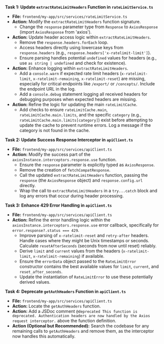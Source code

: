 
**Task 1: Update `extractRateLimitHeaders` Function in `rateLimitService.ts`**

*   **File:** `frontend/my-app/src/services/rateLimitService.ts`
*   **Action:** Modify the `extractRateLimitHeaders` function signature.
    *   Change the `response` parameter type from `Response` to `AxiosResponse` (import `AxiosResponse` from 'axios').
*   **Action:** Update header access logic within `extractRateLimitHeaders`.
    *   Remove the `response.headers.forEach` loop.
    *   Access headers directly using lowercase keys from `response.headers` (e.g., `response.headers['x-ratelimit-limit']`).
    *   Ensure parsing handles potential `undefined` values for headers (e.g., use `as string | undefined` and check for existence).
*   **Action:** Enhance logging within `extractRateLimitHeaders`.
    *   Add a `console.warn` if expected rate limit headers (`x-ratelimit-limit`, `x-ratelimit-remaining`, `x-ratelimit-reset`) are missing, especially for critical endpoints like `/export/` or `/concepts/`. Include the endpoint URL in the log.
    *   Add a `console.debug` statement logging all received headers for debugging purposes when expected headers are missing.
*   **Action:** Refine the logic for updating the main `rateLimitCache`.
    *   Add checks to ensure `rateLimitCache.main`, `rateLimitCache.main.limits`, and the specific `category` (e.g., `rateLimitCache.main.limits[category]`) exist before attempting to update the cache to prevent runtime errors. Log a message if the category is not found in the cache.

**Task 2: Update Success Response Interceptor in `apiClient.ts`**

*   **File:** `frontend/my-app/src/services/apiClient.ts`
*   **Action:** Modify the success part of the `axiosInstance.interceptors.response.use` function.
    *   Ensure the `response` parameter is explicitly typed as `AxiosResponse`.
    *   Remove the creation of `fetchCompatResponse`.
    *   Call the updated `extractRateLimitHeaders` function, passing the `response` (the `AxiosResponse` object) and `response.config.url` directly.
    *   Wrap the call to `extractRateLimitHeaders` in a `try...catch` block and log any errors that occur during header processing.

**Task 3: Enhance 429 Error Handling in `apiClient.ts`**

*   **File:** `frontend/my-app/src/services/apiClient.ts`
*   **Action:** Refine the error handling logic within the `axiosInstance.interceptors.response.use` error callback, specifically for `error.response?.status === 429`.
    *   Improve parsing of `x-ratelimit-reset` and `retry-after` headers. Handle cases where they might be Unix timestamps or seconds. Calculate `resetAfterSeconds` (seconds from now until reset) reliably.
    *   Derive `limit` and `current` values from the headers (`x-ratelimit-limit`, `x-ratelimit-remaining`) if available.
    *   Ensure the `errorData` object passed to the `RateLimitError` constructor contains the best available values for `limit`, `current`, and `reset_after_seconds`.
    *   Update the instantiation of `RateLimitError` to use these potentially derived values.

**Task 4: Deprecate `getAuthHeaders` Function in `apiClient.ts`**

*   **File:** `frontend/my-app/src/services/apiClient.ts`
*   **Action:** Locate the `getAuthHeaders` function.
*   **Action:** Add a JSDoc comment `@deprecated This function is deprecated. Authentication headers are now handled by the Axios request interceptor.` above the function definition.
*   **Action (Optional but Recommended):** Search the codebase for any remaining calls to `getAuthHeaders` and remove them, as the interceptor now handles this automatically.